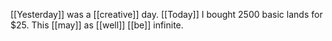 [[Yesterday]] was a [[creative]] day. [[Today]] I bought 2500 basic lands for $25. This [[may]] as [[well]] [[be]] infinite. 